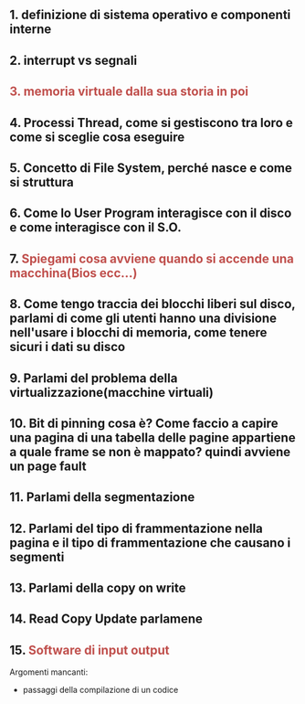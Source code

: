 ## 1. definizione di sistema operativo e componenti interne

## 2. interrupt vs segnali

## <font color="#c0504d">3. memoria virtuale dalla sua storia in poi</font>

## 4. Processi Thread, come si gestiscono tra loro e come si sceglie cosa eseguire

## 5. Concetto di File System, perché nasce e come si struttura

## 6. Come lo User Program interagisce con il disco e come interagisce con il S.O.

## 7. <font color="#c0504d">Spiegami cosa avviene quando si accende una macchina(Bios ecc...)</font>

## 8. Come tengo traccia dei blocchi liberi sul disco, parlami di come gli utenti hanno una divisione nell'usare i blocchi di memoria, come tenere sicuri i dati su disco
## 9. Parlami del problema della virtualizzazione(macchine virtuali)
## 10. Bit di pinning cosa è? Come faccio a capire una pagina di una tabella delle pagine appartiene a quale frame se non è mappato? quindi avviene un page fault

## 11. Parlami della segmentazione

## 12. Parlami del tipo di frammentazione nella pagina e il tipo di frammentazione che causano i segmenti

## 13. Parlami della copy on write

## 14. Read Copy Update parlamene
## 15. <font color="#c0504d">Software di input output</font>


Argomenti mancanti:
- passaggi della compilazione di un codice

